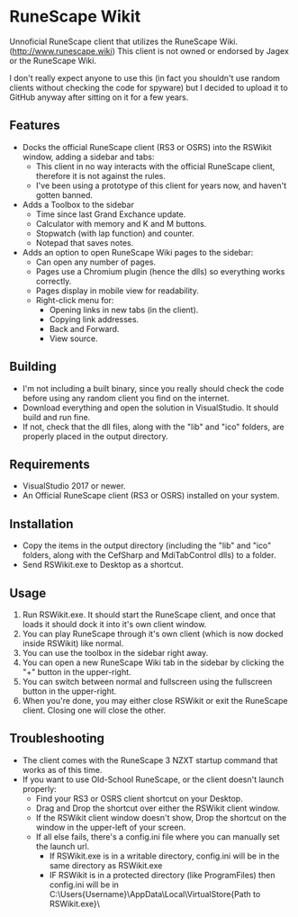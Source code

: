 # RuneScape Wikit

Unnoficial RuneScape client that utilizes the RuneScape Wiki. (http://www.runescape.wiki)
This client is not owned or endorsed by Jagex or the RuneScape Wiki.

I don't really expect anyone to use this (in fact you shouldn't use random clients without checking the code for spyware) but I decided to upload it to GitHub anyway after sitting on it for a few years.

## Features

* Docks the official RuneScape client (RS3 or OSRS) into the RSWikit window, adding a sidebar and tabs:
  * This client in no way interacts with the official RuneScape client, therefore it is not against the rules.
  * I've been using a prototype of this client for years now, and haven't gotten banned.
* Adds a Toolbox to the sidebar
  * Time since last Grand Exchance update.
  * Calculator with memory and K and M buttons.
  * Stopwatch (with lap function) and counter.
  * Notepad that saves notes.
* Adds an option to open RuneScape Wiki pages to the sidebar:
  * Can open any number of pages.
  * Pages use a Chromium plugin (hence the dlls) so everything works correctly.
  * Pages display in mobile view for readability.
  * Right-click menu for:
    * Opening links in new tabs (in the client).
	* Copying link addresses.
	* Back and Forward.
	* View source.

## Building
* I'm not including a built binary, since you really should check the code before using any random client you find on the internet.
* Download everything and open the solution in VisualStudio. It should build and run fine.
* If not, check that the dll files, along with the "lib" and "ico" folders, are properly placed in the output directory.

## Requirements
* VisualStudio 2017 or newer.
* An Official RuneScape client (RS3 or OSRS) installed on your system.

## Installation
* Copy the items in the output directory (including the "lib" and "ico" folders, along with the CefSharp and MdiTabControl dlls) to a folder.
* Send RSWikit.exe to Desktop as a shortcut.

## Usage
1. Run RSWikit.exe. It should start the RuneScape client, and once that loads it should dock it into it's own client window.
2. You can play RuneScape through it's own client (which is now docked inside RSWikit) like normal.
3. You can use the toolbox in the sidebar right away.
4. You can open a new RuneScape Wiki tab in the sidebar by clicking the "+" button in the upper-right.
5. You can switch between normal and fullscreen using the fullscreen button in the upper-right.
6. When you're done, you may either close RSWikit or exit the RuneScape client. Closing one will close the other.

## Troubleshooting
* The client comes with the RuneScape 3 NZXT startup command that works as of this time.
* If you want to use Old-School RuneScape, or the client doesn't launch properly:
  * Find your RS3 or OSRS client shortcut on your Desktop.
  * Drag and Drop the shortcut over either the RSWikit client window.
  * If the RSWikit client window doesn't show, Drop the shortcut on the window in the upper-left of your screen.
  * If all else fails, there's a config.ini file where you can manually set the launch url.
    * If RSWikit.exe is in a writable directory, config.ini will be in the same directory as RSWikit.exe
    * IF RSWikit is in a protected directory (like ProgramFiles) then config.ini will be in C:\Users\{Username}\AppData\Local\VirtualStore\{Path to RSWikit.exe}\